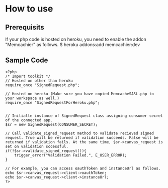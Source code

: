 How to use 
================================

Prerequisits
------------------------------------------------------------------------------------------------------
If your php code is hosted on heroku, you need to enable the addon "Memcachier" as follows. 
    $ heroku addons:add memcachier:dev


Sample Code
------------------------------------------------------------------------------------------------------
    <?php
    /* Import toolkit */
    // Hosted on other than heroku
    require_once "SignedRequest.php";

    // Hosted on heroku (Make sure you have copied MemcacheSASL.php to your workspace as well.)
    require_once "SignedRequestForHeroku.php";
    

    // Initialte instance of SignedRequest class assigning consumer secret of the connected app.
    $sr = new SignedRequest(CONSUMER_SECRET);
    
    // Call validate_signed_request method to validate recieved signed request. True will be returned if validation succeeds. False will be returned if validation fails. At the same time, $sr->canvas_request is set on validation sccessful.
    if(!$sr->validate_signed_request()){
        trigger_error("Validation Failed.", E_USER_ERROR);
    }
    
    // For example, you can access oauthToken and instanceUrl as follows.
    echo $sr->canvas_request->client->oauthToken;
    echo $sr->canvas_request->client->instanceUrl;
    ?>


